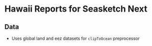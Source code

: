# Hawaii Reports for Seasketch Next

## Data

* Uses global land and eez datasets for `clipToOcean` preprocessor